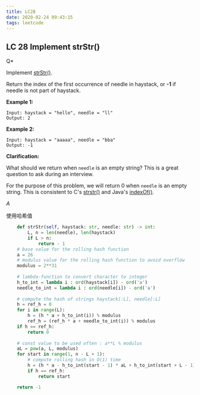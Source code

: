 ```yaml
---
title: LC28
date: 2020-02-24 09:43:15
tags: leetcode
---
```


 ## LC 28 Implement strStr() 

Q*

Implement [strStr()](http://www.cplusplus.com/reference/cstring/strstr/).

Return the index of the first occurrence of needle in haystack, or **-1** if needle is not part of haystack.

**Example 1:**

```
Input: haystack = "hello", needle = "ll"
Output: 2
```

**Example 2:**

```
Input: haystack = "aaaaa", needle = "bba"
Output: -1
```

**Clarification:**

What should we return when `needle` is an empty string? This is a great question to ask during an interview.

For the purpose of this problem, we will return 0 when `needle` is an empty string. This is consistent to C's [strstr()](http://www.cplusplus.com/reference/cstring/strstr/) and Java's [indexOf()](https://docs.oracle.com/javase/7/docs/api/java/lang/String.html#indexOf(java.lang.String)).





*A*

使用哈希值

```python
    def strStr(self, haystack: str, needle: str) -> int:
        L, n = len(needle), len(haystack)
        if L > n:
            return - 1
    # base value for the rolling hash function
    a = 26
    # modulus value for the rolling hash function to avoid overflow
    modulus = 2**31
    
    # lambda-function to convert character to integer
    h_to_int = lambda i : ord(haystack[i]) - ord('a')
    needle_to_int = lambda i : ord(needle[i]) - ord('a')
    
    # compute the hash of strings haystack[:L], needle[:L]
    h = ref_h = 0
    for i in range(L):
        h = (h * a + h_to_int(i)) % modulus
        ref_h = (ref_h * a + needle_to_int(i)) % modulus
    if h == ref_h:
        return 0
          
    # const value to be used often : a**L % modulus
    aL = pow(a, L, modulus) 
    for start in range(1, n - L + 1):
        # compute rolling hash in O(1) time
        h = (h * a - h_to_int(start - 1) * aL + h_to_int(start + L - 1)) % modulus
        if h == ref_h:
            return start

    return -1
```


